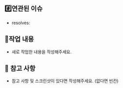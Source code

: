 ## #️⃣연관된 이슈

- resolves: 

## 📝작업 내용

- 새로 작업한 내용을 작성해주세요.


## 💬 참고 사항

- 참고 사항 및 스크린샷이 있다면 작성해주세요. (없다면 빈칸)
